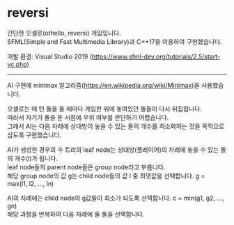 # reversi

간단한 오셀로(othello, reversi) 게임입니다.   
SFML(Simple and Fast Multimedia Library)과 C++17을 이용하여 구현했습니다.  

개발 환경: Visual Studio 2019 (https://www.sfml-dev.org/tutorials/2.5/start-vc.php)

---
AI 구현에 minimax 알고리즘(https://en.wikipedia.org/wiki/Minimax)을 사용했습니다.   
   
오셀로는 매 턴 돌을 둘 때마다 게임판 위에 놓여있던 돌들이 다시 뒤집힙니다.   
따라서 자기가 돌을 둔 시점에 우위 여부를 판단하기 어렵습니다.   
그래서 AI는 다음 차례에 상대방이 놓을 수 있는 돌의 개수를 최소화하는 것을 목적으로 삼도록 구현했습니다.   
   
AI가 생성한 경우의 수 트리의 leaf node는 상대방(플레이어)의 차례에 놓을 수 있는 돌의 개수(l)가 됩니다.   
leaf node들의 parent node들은 group node라고 부릅니다.   
해당 group node의 값 g는 child node들의 값 l 중 최댓값을 선택합니다. g = max(l1, l2, ..., ln)   
   
AI의 차례에는 child node의 g값들이 최소가 되도록 선택합니다. c = min(g1, g2, ..., gn)   
해당 과정을 반복하여 다음 차례에 둘 돌을 선택합니다.
